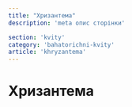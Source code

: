 ```yaml
---
title: "Хризантема"
description: 'meta опис сторінки'

section: 'kvity'
category: 'bahatorichni-kvity'
article: 'khryzantema'
---
```


# Хризантема